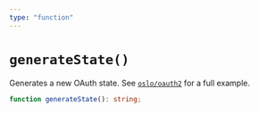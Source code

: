 ```yaml
---
type: "function"
---
```


# `generateState()`

Generates a new OAuth state. See [`oslo/oauth2`](/reference/oauth2) for a full example.

```ts
function generateState(): string;
```
